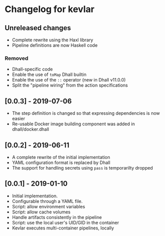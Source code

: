 # Changelog for kevlar

## Unreleased changes

- Complete rewrite using the Haxl library
- Pipeline definitions are now Haskell code

### Removed
- Dhall-specific code
- Enable the use of `toMap` Dhall builtin
- Enable the use of the `::` operator (new in Dhall v11.0.0)
- Split the "pipeline wiring" from the action specifications

## [0.0.3] - 2019-07-06

- The step definition is changed so that expressing dependencies is now easier
- Re-usable Docker image building component was added in dhall/docker.dhall

## [0.0.2] - 2019-06-11

- A complete rewrite of the initial implementation
- YAML configuration format is replaced by Dhall
- The support for handling secrets using `pass` is temporarilty dropped

## [0.0.1] - 2019-01-10

- Initial implementation.
- Configurable through a YAML file.
- Script: allow environment variables
- Script: allow cache volumes
- Handle artifacts consistently in the pipeline
- Script: use the local user's UID/GID in the container
- Kevlar executes multi-container pipelines, locally
